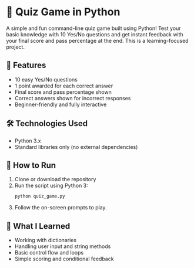 # 🧠 Quiz Game in Python

A simple and fun command-line quiz game built using Python!
Test your basic knowledge with 10 Yes/No questions and get instant feedback with your final score and pass percentage at the end.
This is a learning-focused project.

## 📌 Features

- 10 easy Yes/No questions
- 1 point awarded for each correct answer
- Final score and pass percentage shown
- Correct answers shown for incorrect responses
- Beginner-friendly and fully interactive

## 🛠️ Technologies Used

- Python 3.x
- Standard libraries only (no external dependencies)

## 🚀 How to Run

1. Clone or download the repository  
2. Run the script using Python 3:  
   ```bash
   python quiz_game.py
3. Follow the on-screen prompts to play.

## 🎯 What I Learned

- Working with dictionaries
- Handling user input and string methods
- Basic control flow and loops
- Simple scoring and conditional feedback